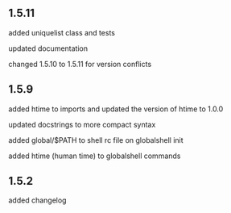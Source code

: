 ## 1.5.11

added uniquelist class and tests

updated documentation

changed 1.5.10 to 1.5.11 for version conflicts

## 1.5.9

added htime to imports and updated the version of htime to 1.0.0

updated docstrings to more compact syntax

added global/$PATH to shell rc file on globalshell init

added htime (human time) to globalshell commands

## 1.5.2

added changelog
